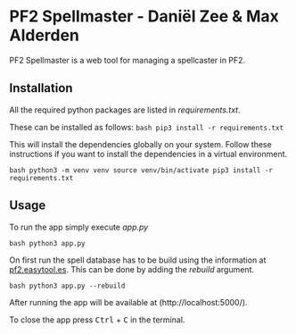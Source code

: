 # PF2 Spellmaster - Daniël Zee & Max Alderden

PF2 Spellmaster is a web tool for managing a spellcaster in PF2.

## Installation

All the required python packages are listed in *requirements.txt*.

These can be installed as follows:
`bash
pip3 install -r requirements.txt
`

This will install the dependencies globally on your system.
Follow these instructions if you want to install the dependencies in a virtual environment.

`bash
python3 -m venv venv
source venv/bin/activate
pip3 install -r requirements.txt
`

## Usage

To run the app simply execute *app.py*

`bash
python3 app.py
`

On first run the spell database has to be build using the information at [pf2.easytool.es](https://pf2.easytool.es/spellbook/#!). This can be done by adding the *rebuild* argument.

`bash
python3 app.py --rebuild
`

After running the app will be available at (http://localhost:5000/).

To close the app press <kbd>Ctrl</kbd> + <kbd>C</kbd> in the terminal.
